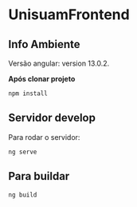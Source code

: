 # UnisuamFrontend

## Info Ambiente
Versão angular: version 13.0.2.


**Após clonar projeto**
```
npm install 
```

## Servidor develop
Para rodar o servidor: 

```
ng serve 
```

## Para buildar
```
ng build
```
